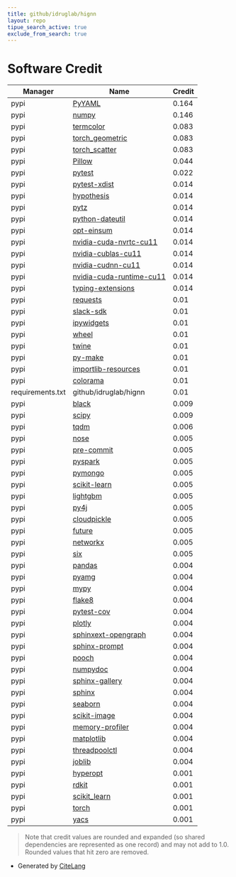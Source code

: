 ```yaml
---
title: github/idruglab/hignn
layout: repo
tipue_search_active: true
exclude_from_search: true
---
```

# Software Credit

|Manager|Name|Credit|
|-------|----|------|
|pypi|[PyYAML](https://pyyaml.org/)|0.164|
|pypi|[numpy](https://www.numpy.org)|0.146|
|pypi|[termcolor](http://pypi.python.org/pypi/termcolor)|0.083|
|pypi|[torch_geometric](https://github.com/pyg-team/pytorch_geometric)|0.083|
|pypi|[torch_scatter](https://github.com/rusty1s/pytorch_scatter)|0.083|
|pypi|[Pillow](https://pypi.org/project/Pillow)|0.044|
|pypi|[pytest](https://docs.pytest.org/en/latest/)|0.022|
|pypi|[pytest-xdist](https://pypi.org/project/pytest-xdist)|0.014|
|pypi|[hypothesis](https://pypi.org/project/hypothesis)|0.014|
|pypi|[pytz](https://pypi.org/project/pytz)|0.014|
|pypi|[python-dateutil](https://pypi.org/project/python-dateutil)|0.014|
|pypi|[opt-einsum](https://pypi.org/project/opt-einsum)|0.014|
|pypi|[nvidia-cuda-nvrtc-cu11](https://pypi.org/project/nvidia-cuda-nvrtc-cu11)|0.014|
|pypi|[nvidia-cublas-cu11](https://pypi.org/project/nvidia-cublas-cu11)|0.014|
|pypi|[nvidia-cudnn-cu11](https://pypi.org/project/nvidia-cudnn-cu11)|0.014|
|pypi|[nvidia-cuda-runtime-cu11](https://pypi.org/project/nvidia-cuda-runtime-cu11)|0.014|
|pypi|[typing-extensions](https://pypi.org/project/typing-extensions)|0.014|
|pypi|[requests](https://pypi.org/project/requests)|0.01|
|pypi|[slack-sdk](https://pypi.org/project/slack-sdk)|0.01|
|pypi|[ipywidgets](https://pypi.org/project/ipywidgets)|0.01|
|pypi|[wheel](https://pypi.org/project/wheel)|0.01|
|pypi|[twine](https://pypi.org/project/twine)|0.01|
|pypi|[py-make](https://pypi.org/project/py-make)|0.01|
|pypi|[importlib-resources](https://pypi.org/project/importlib-resources)|0.01|
|pypi|[colorama](https://pypi.org/project/colorama)|0.01|
|requirements.txt|github/idruglab/hignn|0.01|
|pypi|[black](https://pypi.org/project/black)|0.009|
|pypi|[scipy](https://pypi.org/project/scipy)|0.009|
|pypi|[tqdm](https://tqdm.github.io)|0.006|
|pypi|[nose](https://pypi.org/project/nose)|0.005|
|pypi|[pre-commit](https://pypi.org/project/pre-commit)|0.005|
|pypi|[pyspark](https://pypi.org/project/pyspark)|0.005|
|pypi|[pymongo](https://pypi.org/project/pymongo)|0.005|
|pypi|[scikit-learn](https://pypi.org/project/scikit-learn)|0.005|
|pypi|[lightgbm](https://pypi.org/project/lightgbm)|0.005|
|pypi|[py4j](https://pypi.org/project/py4j)|0.005|
|pypi|[cloudpickle](https://pypi.org/project/cloudpickle)|0.005|
|pypi|[future](https://pypi.org/project/future)|0.005|
|pypi|[networkx](https://pypi.org/project/networkx)|0.005|
|pypi|[six](https://pypi.org/project/six)|0.005|
|pypi|[pandas](https://pandas.pydata.org)|0.004|
|pypi|[pyamg](https://pypi.org/project/pyamg)|0.004|
|pypi|[mypy](https://pypi.org/project/mypy)|0.004|
|pypi|[flake8](https://pypi.org/project/flake8)|0.004|
|pypi|[pytest-cov](https://pypi.org/project/pytest-cov)|0.004|
|pypi|[plotly](https://pypi.org/project/plotly)|0.004|
|pypi|[sphinxext-opengraph](https://pypi.org/project/sphinxext-opengraph)|0.004|
|pypi|[sphinx-prompt](https://pypi.org/project/sphinx-prompt)|0.004|
|pypi|[pooch](https://pypi.org/project/pooch)|0.004|
|pypi|[numpydoc](https://pypi.org/project/numpydoc)|0.004|
|pypi|[sphinx-gallery](https://pypi.org/project/sphinx-gallery)|0.004|
|pypi|[sphinx](https://pypi.org/project/sphinx)|0.004|
|pypi|[seaborn](https://pypi.org/project/seaborn)|0.004|
|pypi|[scikit-image](https://pypi.org/project/scikit-image)|0.004|
|pypi|[memory-profiler](https://pypi.org/project/memory-profiler)|0.004|
|pypi|[matplotlib](https://pypi.org/project/matplotlib)|0.004|
|pypi|[threadpoolctl](https://pypi.org/project/threadpoolctl)|0.004|
|pypi|[joblib](https://pypi.org/project/joblib)|0.004|
|pypi|[hyperopt](https://hyperopt.github.io/hyperopt)|0.001|
|pypi|[rdkit](https://github.com/kuelumbus/rdkit-pypi)|0.001|
|pypi|[scikit_learn](http://scikit-learn.org)|0.001|
|pypi|[torch](https://pytorch.org/)|0.001|
|pypi|[yacs](https://github.com/rbgirshick/yacs)|0.001|


> Note that credit values are rounded and expanded (so shared dependencies are represented as one record) and may not add to 1.0. Rounded values that hit zero are removed.


- Generated by [CiteLang](https://github.com/vsoch/citelang)
